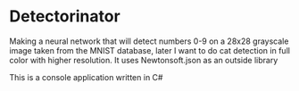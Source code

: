 # Detectorinator
Making a neural network that will detect numbers 0-9 on a 28x28 grayscale image taken from the MNIST database,
later I want to do cat detection in full color with higher resolution.
It uses Newtonsoft.json as an outside library

This is a console application written in C#
